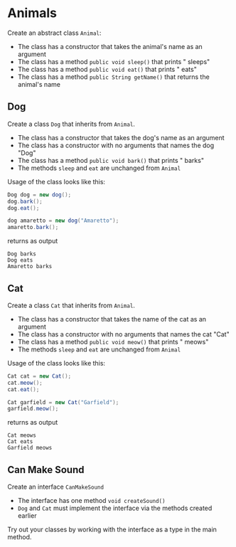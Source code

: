 # Animals

Create an abstract class `Animal`:
- The class has a constructor that takes the animal's name as an argument
- The class has a method `public void sleep()` that prints "<name-animal> sleeps"
- The class has a method `public void eat()` that prints "<name-animal> eats"
- The class has a method `public String getName()` that returns the animal's name

## Dog

Create a class `Dog` that inherits from `Animal`.
  - The class has a constructor that takes the dog's name as an argument
  - The class has a constructor with no arguments that names the dog "Dog"
  - The class has a method `public void bark()` that prints "<name-animal> barks"
  - The methods `sleep` and `eat` are unchanged from `Animal`

Usage of the class looks like this:

```java
Dog dog = new dog();
dog.bark();
dog.eat();

dog amaretto = new dog("Amaretto");
amaretto.bark();
```

returns as output

```console
Dog barks
Dog eats
Amaretto barks
```

## Cat

Create a class `Cat` that inherits from `Animal`.
  - The class has a constructor that takes the name of the cat as an argument
  - The class has a constructor with no arguments that names the cat "Cat"
  - The class has a method `public void meow()` that prints "<name-animal> meows"
  - The methods `sleep` and `eat` are unchanged from `Animal`

Usage of the class looks like this:

```java
Cat cat = new Cat();
cat.meow();
cat.eat();

Cat garfield = new Cat("Garfield");
garfield.meow();
```

returns as output

```console
Cat meows
Cat eats
Garfield meows
```

## Can Make Sound

Create an interface `CanMakeSound`
  - The interface has one method `void createSound()`
  - `Dog` and `Cat` must implement the interface via the methods created earlier

Try out your classes by working with the interface as a type in the main method.